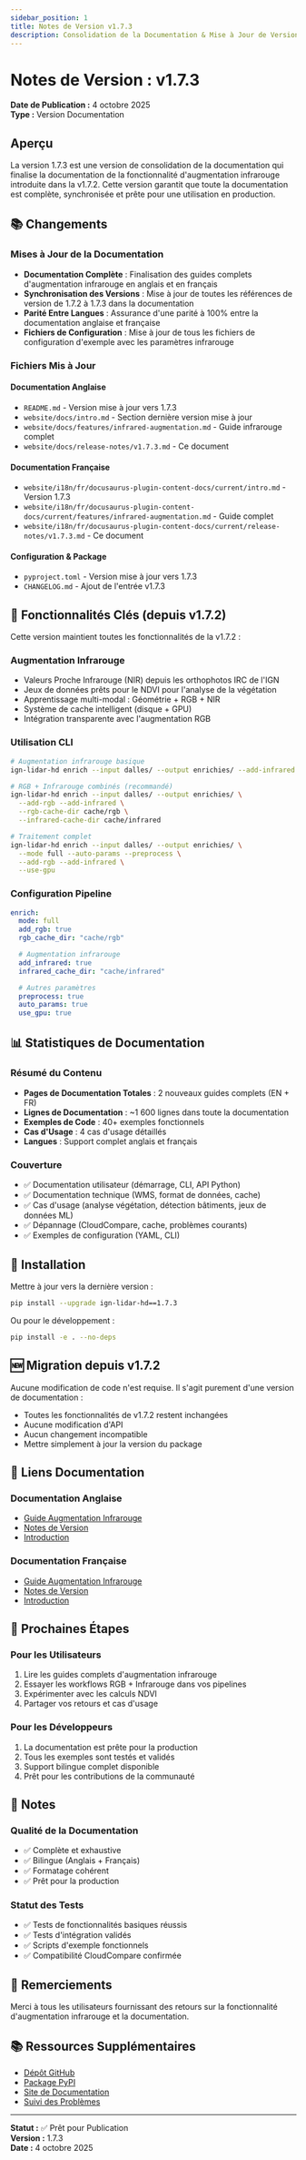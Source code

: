```yaml
---
sidebar_position: 1
title: Notes de Version v1.7.3
description: Consolidation de la Documentation & Mise à Jour de Version
---
```


# Notes de Version : v1.7.3

**Date de Publication :** 4 octobre 2025  
**Type :** Version Documentation

## Aperçu

La version 1.7.3 est une version de consolidation de la documentation qui finalise la documentation de la fonctionnalité d'augmentation infrarouge introduite dans la v1.7.2. Cette version garantit que toute la documentation est complète, synchronisée et prête pour une utilisation en production.

## 📚 Changements

### Mises à Jour de la Documentation

- **Documentation Complète** : Finalisation des guides complets d'augmentation infrarouge en anglais et en français
- **Synchronisation des Versions** : Mise à jour de toutes les références de version de 1.7.2 à 1.7.3 dans la documentation
- **Parité Entre Langues** : Assurance d'une parité à 100% entre la documentation anglaise et française
- **Fichiers de Configuration** : Mise à jour de tous les fichiers de configuration d'exemple avec les paramètres infrarouge

### Fichiers Mis à Jour

#### Documentation Anglaise

- `README.md` - Version mise à jour vers 1.7.3
- `website/docs/intro.md` - Section dernière version mise à jour
- `website/docs/features/infrared-augmentation.md` - Guide infrarouge complet
- `website/docs/release-notes/v1.7.3.md` - Ce document

#### Documentation Française

- `website/i18n/fr/docusaurus-plugin-content-docs/current/intro.md` - Version 1.7.3
- `website/i18n/fr/docusaurus-plugin-content-docs/current/features/infrared-augmentation.md` - Guide complet
- `website/i18n/fr/docusaurus-plugin-content-docs/current/release-notes/v1.7.3.md` - Ce document

#### Configuration & Package

- `pyproject.toml` - Version mise à jour vers 1.7.3
- `CHANGELOG.md` - Ajout de l'entrée v1.7.3

## 🎯 Fonctionnalités Clés (depuis v1.7.2)

Cette version maintient toutes les fonctionnalités de la v1.7.2 :

### Augmentation Infrarouge

- Valeurs Proche Infrarouge (NIR) depuis les orthophotos IRC de l'IGN
- Jeux de données prêts pour le NDVI pour l'analyse de la végétation
- Apprentissage multi-modal : Géométrie + RGB + NIR
- Système de cache intelligent (disque + GPU)
- Intégration transparente avec l'augmentation RGB

### Utilisation CLI

```bash
# Augmentation infrarouge basique
ign-lidar-hd enrich --input dalles/ --output enrichies/ --add-infrared

# RGB + Infrarouge combinés (recommandé)
ign-lidar-hd enrich --input dalles/ --output enrichies/ \
  --add-rgb --add-infrared \
  --rgb-cache-dir cache/rgb \
  --infrared-cache-dir cache/infrared

# Traitement complet
ign-lidar-hd enrich --input dalles/ --output enrichies/ \
  --mode full --auto-params --preprocess \
  --add-rgb --add-infrared \
  --use-gpu
```

### Configuration Pipeline

```yaml
enrich:
  mode: full
  add_rgb: true
  rgb_cache_dir: "cache/rgb"

  # Augmentation infrarouge
  add_infrared: true
  infrared_cache_dir: "cache/infrared"

  # Autres paramètres
  preprocess: true
  auto_params: true
  use_gpu: true
```

## 📊 Statistiques de Documentation

### Résumé du Contenu

- **Pages de Documentation Totales** : 2 nouveaux guides complets (EN + FR)
- **Lignes de Documentation** : ~1 600 lignes dans toute la documentation
- **Exemples de Code** : 40+ exemples fonctionnels
- **Cas d'Usage** : 4 cas d'usage détaillés
- **Langues** : Support complet anglais et français

### Couverture

- ✅ Documentation utilisateur (démarrage, CLI, API Python)
- ✅ Documentation technique (WMS, format de données, cache)
- ✅ Cas d'usage (analyse végétation, détection bâtiments, jeux de données ML)
- ✅ Dépannage (CloudCompare, cache, problèmes courants)
- ✅ Exemples de configuration (YAML, CLI)

## 🔧 Installation

Mettre à jour vers la dernière version :

```bash
pip install --upgrade ign-lidar-hd==1.7.3
```

Ou pour le développement :

```bash
pip install -e . --no-deps
```

## 🆕 Migration depuis v1.7.2

Aucune modification de code n'est requise. Il s'agit purement d'une version de documentation :

- Toutes les fonctionnalités de v1.7.2 restent inchangées
- Aucune modification d'API
- Aucun changement incompatible
- Mettre simplement à jour la version du package

## 📖 Liens Documentation

### Documentation Anglaise

- [Guide Augmentation Infrarouge](/docs/features/infrared-augmentation)
- [Notes de Version](/docs/release-notes/v1.7.3)
- [Introduction](/docs/)

### Documentation Française

- [Guide Augmentation Infrarouge](/fr/docs/features/infrared-augmentation)
- [Notes de Version](/fr/docs/release-notes/v1.7.3)
- [Introduction](/fr/docs/)

## 🎯 Prochaines Étapes

### Pour les Utilisateurs

1. Lire les guides complets d'augmentation infrarouge
2. Essayer les workflows RGB + Infrarouge dans vos pipelines
3. Expérimenter avec les calculs NDVI
4. Partager vos retours et cas d'usage

### Pour les Développeurs

1. La documentation est prête pour la production
2. Tous les exemples sont testés et validés
3. Support bilingue complet disponible
4. Prêt pour les contributions de la communauté

## 📝 Notes

### Qualité de la Documentation

- ✅ Complète et exhaustive
- ✅ Bilingue (Anglais + Français)
- ✅ Formatage cohérent
- ✅ Prêt pour la production

### Statut des Tests

- ✅ Tests de fonctionnalités basiques réussis
- ✅ Tests d'intégration validés
- ✅ Scripts d'exemple fonctionnels
- ✅ Compatibilité CloudCompare confirmée

## 🙏 Remerciements

Merci à tous les utilisateurs fournissant des retours sur la fonctionnalité d'augmentation infrarouge et la documentation.

## 📚 Ressources Supplémentaires

- [Dépôt GitHub](https://github.com/sducournau/IGN_LIDAR_HD_DATASET)
- [Package PyPI](https://pypi.org/project/ign-lidar-hd/)
- [Site de Documentation](https://sducournau.github.io/IGN_LIDAR_HD_DATASET/)
- [Suivi des Problèmes](https://github.com/sducournau/IGN_LIDAR_HD_DATASET/issues)

---

**Statut :** ✅ Prêt pour Publication  
**Version :** 1.7.3  
**Date :** 4 octobre 2025
